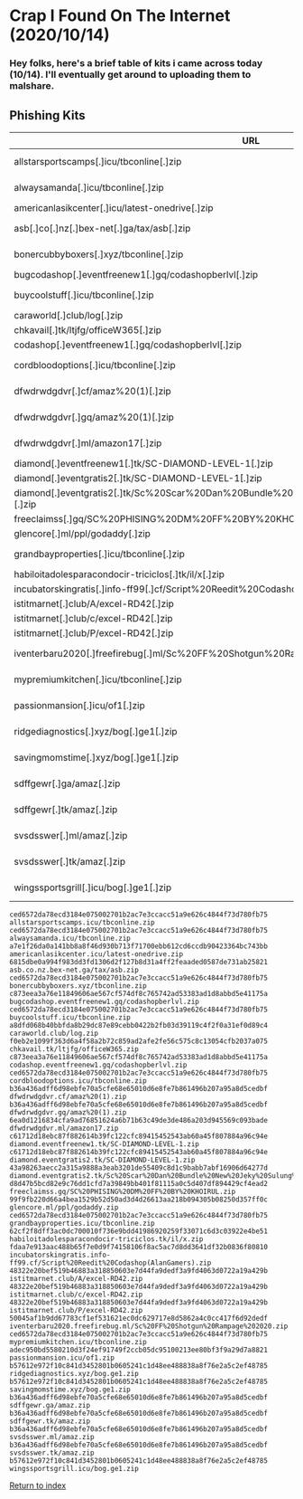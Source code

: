 # Crap I Found On The Internet (2020/10/14)

### Hey folks, here's a brief table of kits i came across today (10/14). I'll eventually get around to uploading them to malshare.

## Phishing Kits

| URL                                                                                               | IP                    | Whois/SOA                              | Exfil                                                         |
| ------------------------------------------------------------------------------------------------- | --------------------- | -------------------------------------- | ------------------------------------------------------------- |
| allstarsportscamps[.]icu/tbconline[.]zip                                                          | 5[.]182[.]211[.]121   | root@5-182-211-121[.]cprapid[.]com     | zate123man@gmail[.]com                                        |
| alwaysamanda[.]icu/tbconline[.]zip                                                                | 5[.]182[.]211[.]121   | root@5-182-211-121[.]cprapid[.]com     | zate123man@gmail[.]com                                        |
| americanlasikcenter[.]icu/latest-onedrive[.]zip                                                   | 45[.]148[.]120[.]105  | N/A                                    | wb7885598@gmail[.]com                                         |
| asb[.]co[.]nz[.]bex-net[.]ga/tax/asb[.]zip                                                        | 13[.]52[.]214[.]103   | soa@freenom[.]com                      | real_agency@yahoo[.]com<br/>birdmanbambam@gmail[.]com         |
| bonercubbyboxers[.]xyz/tbconline[.]zip                                                            | 5[.]182[.]211[.]121   | root@5-182-211-121[.]cprapid[.]com     | zate123man@gmail[.]com                                        |
| bugcodashop[.]eventfreenew1[.]gq/codashopberlvl[.]zip                                             | 95[.]111[.]241[.]149  | root@cloud[.]imflorethosting[.]my[.]id | storboss9@gmail[.]com                                         |
| buycoolstuff[.]icu/tbconline[.]zip                                                                | 5[.]182[.]211[.]121   | root@5-182-211-121[.]cprapid[.]com     | zate123man@gmail[.]com                                        |
| caraworld[.]club/log[.]zip                                                                        | 162[.]0[.]235[.]150   | cpanel@tech[.]namecheap[.]com          | formulainter5@gmail[.]com                                     |
| chkavail[.]tk/ltjfg/officeW365[.]zip                                                              | 167[.]172[.]148[.]221 | soa@freenom[.]com                      | Robertkhamann@gmail[.]com                                     |
| codashop[.]eventfreenew1[.]gq/codashopberlvl[.]zip                                                | 95[.]111[.]241[.]149  | root@cloud[.]imflorethosting[.]my[.]id | storboss9@gmail[.]com                                         |
| cordbloodoptions[.]icu/tbconline[.]zip                                                            | 5[.]182[.]211[.]121   | root@5-182-211-121[.]cprapid[.]com     | zate123man@gmail[.]com                                        |
| dfwdrwdgdvr[.]cf/amaz%20(1)[.]zip                                                                 | 185[.]221[.]216[.]4   | markusm122@yahoo[.]com                 | collinshofmann@outlook[.]com<br/>castilloalphonso@gmail[.]com |
| dfwdrwdgdvr[.]gq/amaz%20(1)[.]zip                                                                 | 185[.]221[.]216[.]4   | markusm122@yahoo[.]com                 | collinshofmann@outlook[.]com<br/>castilloalphonso@gmail[.]com |
| dfwdrwdgdvr[.]ml/amazon17[.]zip                                                                   | 185[.]221[.]216[.]4   | markusm122@yahoo[.]com                 | btsmpil@gmail[.]com<br/>kabiyesi@zoho[.]com                   |
| diamond[.]eventfreenew1[.]tk/SC-DIAMOND-LEVEL-1[.]zip                                             | 95[.]111[.]241[.]149  | root@cloud[.]imflorethosting[.]my[.]id | emailkalian@gmail[.]com                                       |
| diamond[.]eventgratis2[.]tk/SC-DIAMOND-LEVEL-1[.]zip                                              | 95[.]111[.]241[.]149  | root@cloud[.]imflorethosting[.]my[.]id | emailkalian@gmail[.]com                                       |
| diamond[.]eventgratis2[.]tk/Sc%20Scar%20Dan%20Bundle%20New%20Jeky%20Sulung%20(SFILE[.]MOBI)[.]zip | 95[.]111[.]241[.]149  | root@cloud[.]imflorethosting[.]my[.]id | jekybarier@gmail[.]com                                        |
| freeclaimss[.]gq/SC%20PHISING%20DM%20FF%20BY%20KHOIRUL[.]zip                                      | 161[.]97[.]97[.]217   | root@log[.]roxinatehostlive[.]com      | tantowibowo1997@gmail[.]com                                   |
| glencore[.]ml/ppl/godaddy[.]zip                                                                   | 192[.]232[.]196[.]172 | soa@freenom[.]com                      | mark[.]mcgraw111@gmail[.]com                                  |
| grandbayproperties[.]icu/tbconline[.]zip                                                          | 5[.]182[.]211[.]121   | root@5-182-211-121[.]cprapid[.]com     | zate123man@gmail[.]com                                        |
| habiloitadolesparacondocir-triciclos[.]tk/il/x[.]zip                                              | 198[.]57[.]243[.]41   | root@gator2011[.]hostgator[.]com       | writes to file: culo[.]html                                   |
| incubatorskingratis[.]info-ff99[.]cf/Script%20Reedit%20Codashop(AlanGamers)[.]zip                 | 89[.]40[.]1[.]36      | root@cloud[.]neverhosted[.]my[.]id     | jekygradi@gmail[.]com                                         |
| istitmarnet[.]club/A/excel-RD42[.]zip                                                             | 162[.]241[.]222[.]107 | dns@jomax[.]net                        | rentfredl@gmail[.]com                                         |
| istitmarnet[.]club/c/excel-RD42[.]zip                                                             | 162[.]241[.]222[.]107 | dns@jomax[.]net                        | rentfredl@gmail[.]com                                         |
| istitmarnet[.]club/P/excel-RD42[.]zip                                                             | 162[.]241[.]222[.]107 | dns@jomax[.]net                        | rentfredl@gmail[.]com                                         |
| iventerbaru2020[.]freefirebug[.]ml/Sc%20FF%20Shotgun%20Rampage%202020[.]zip                       | 95[.]111[.]241[.]149  | root@cloud[.]imflorethosting[.]my[.]id | your[.]email@gmail[.]com (unconfigured)                       |
| mypremiumkitchen[.]icu/tbconline[.]zip                                                            | 5[.]182[.]211[.]121   | root@5-182-211-121[.]cprapid[.]com     | zate123man@gmail[.]com                                        |
| passionmansion[.]icu/of1[.]zip                                                                    | 45[.]148[.]120[.]105  | root@45-148-120-105[.]cprapid[.]com    | Ronniesimp2@gmail[.]com<br/>logs[.]box45@yandex[.]com         |
| ridgediagnostics[.]xyz/bog[.]ge1[.]zip                                                            | 5[.]182[.]211[.]121   | root@5-182-211-121[.]cprapid[.]com     | zate123man@gmail[.]com                                        |
| savingmomstime[.]xyz/bog[.]ge1[.]zip                                                              | 5[.]182[.]211[.]121   | root@5-182-211-121[.]cprapid[.]com     | zate123man@gmail[.]com                                        |
| sdffgewr[.]ga/amaz[.]zip                                                                          | 185[.]221[.]216[.]4   | markusm122@yahoo[.]com                 | collinshofmann@outlook[.]com<br/>castilloalphonso@gmail[.]com |
| sdffgewr[.]tk/amaz[.]zip                                                                          | 185[.]221[.]216[.]4   | markusm122@yahoo[.]com                 | collinshofmann@outlook[.]com<br/>castilloalphonso@gmail[.]com |
| svsdsswer[.]ml/amaz[.]zip                                                                         | 185[.]221[.]216[.]4   | markusm122@yahoo[.]com                 | collinshofmann@outlook[.]com<br/>castilloalphonso@gmail[.]com |
| svsdsswer[.]tk/amaz[.]zip                                                                         | 185[.]221[.]216[.]4   | markusm122@yahoo[.]com                 | collinshofmann@outlook[.]com<br/>castilloalphonso@gmail[.]com |
| wingssportsgrill[.]icu/bog[.]ge1[.]zip                                                            | 5[.]182[.]211[.]121   | root@5-182-211-121[.]cprapid[.]com     | zate123man@gmail[.]com                                        |



```
ced6572da78ecd3184e075002701b2ac7e3ccacc51a9e626c4844f73d780fb75  allstarsportscamps.icu/tbconline.zip
ced6572da78ecd3184e075002701b2ac7e3ccacc51a9e626c4844f73d780fb75  alwaysamanda.icu/tbconline.zip
a7e1f26da0a141bb8a8f46d930b713f71700ebb612cd6ccdb90423364bc743bb  americanlasikcenter.icu/latest-onedrive.zip
6815dbe0a994f983dd3fd1306d2f127b8d31a4ff2feaaded0587de731ab25821  asb.co.nz.bex-net.ga/tax/asb.zip
ced6572da78ecd3184e075002701b2ac7e3ccacc51a9e626c4844f73d780fb75  bonercubbyboxers.xyz/tbconline.zip
c873eea3a76e11849606ae567cf574df8c765742ad53383ad1d8abbd5e41175a  bugcodashop.eventfreenew1.gq/codashopberlvl.zip
ced6572da78ecd3184e075002701b2ac7e3ccacc51a9e626c4844f73d780fb75  buycoolstuff.icu/tbconline.zip
a8dfd068b40bbfda8b29dc87e89cebb0422b2fb03d39119c4f2f0a31ef0d89c4  caraworld.club/log.zip
f0eb2e1099f363d6a4f58a2b72c859ad2afe2fe56c575c8c13054cfb2037a075  chkavail.tk/ltjfg/officeW365.zip
c873eea3a76e11849606ae567cf574df8c765742ad53383ad1d8abbd5e41175a  codashop.eventfreenew1.gq/codashopberlvl.zip
ced6572da78ecd3184e075002701b2ac7e3ccacc51a9e626c4844f73d780fb75  cordbloodoptions.icu/tbconline.zip
b36a436adff6d98ebfe70a5cfe68e65010d6e8fe7b861496b207a95a8d5cedbf  dfwdrwdgdvr.cf/amaz%20(1).zip
b36a436adff6d98ebfe70a5cfe68e65010d6e8fe7b861496b207a95a8d5cedbf  dfwdrwdgdvr.gq/amaz%20(1).zip
6ea0d1216834cfa9ad76851624a6b71b63c49de3de486a203d945569c093bade  dfwdrwdgdvr.ml/amazon17.zip
c61712d18ebc87f882614b39fc122cfc89415452543ab60a45f807884a96c94e  diamond.eventfreenew1.tk/SC-DIAMOND-LEVEL-1.zip
c61712d18ebc87f882614b39fc122cfc89415452543ab60a45f807884a96c94e  diamond.eventgratis2.tk/SC-DIAMOND-LEVEL-1.zip
43a98263aecc2a315a9888a3eab3201de55409c8d1c9babb7abf16906d64277d  diamond.eventgratis2.tk/Sc%20Scar%20Dan%20Bundle%20New%20Jeky%20Sulung%20(SFILE.MOBI).zip
d8d47b5bcd82e9c76dd1cfd7a39849bb401f81115a0c5d407df894429cf4ead2  freeclaimss.gq/SC%20PHISING%20DM%20FF%20BY%20KHOIRUL.zip
99f9fb220d66a4bea1529b52d50ad3d4d26613aa218b094305b08250d357ff0c  glencore.ml/ppl/godaddy.zip
ced6572da78ecd3184e075002701b2ac7e3ccacc51a9e626c4844f73d780fb75  grandbayproperties.icu/tbconline.zip
62cf2f8dff3ac0dc700010f736e9bdd41986920259f33071c6d3c03922e4be51  habiloitadolesparacondocir-triciclos.tk/il/x.zip
fdaa7e913aac488b65f7e0d9f74158106f8ac5ac7d8dd3641df32b0836f80810  incubatorskingratis.info-ff99.cf/Script%20Reedit%20Codashop(AlanGamers).zip
48322e20bef519b46883a318850603e7d44fa9dedf3a9fd4063d0722a19a429b  istitmarnet.club/A/excel-RD42.zip
48322e20bef519b46883a318850603e7d44fa9dedf3a9fd4063d0722a19a429b  istitmarnet.club/c/excel-RD42.zip
48322e20bef519b46883a318850603e7d44fa9dedf3a9fd4063d0722a19a429b  istitmarnet.club/P/excel-RD42.zip
50045af1b9dd67783cf1ef531621ec0dc629717e8d5862a4c0cc417f6d92dedf  iventerbaru2020.freefirebug.ml/Sc%20FF%20Shotgun%20Rampage%202020.zip
ced6572da78ecd3184e075002701b2ac7e3ccacc51a9e626c4844f73d780fb75  mypremiumkitchen.icu/tbconline.zip
adec950bd5580210d3f24ef91749f2ccb05dc95100213ee80bf3f9a29d7a8821  passionmansion.icu/of1.zip
b57612e972f10c841d3452801b0605241c1d48ee488838a8f76e2a5c2ef48785  ridgediagnostics.xyz/bog.ge1.zip
b57612e972f10c841d3452801b0605241c1d48ee488838a8f76e2a5c2ef48785  savingmomstime.xyz/bog.ge1.zip
b36a436adff6d98ebfe70a5cfe68e65010d6e8fe7b861496b207a95a8d5cedbf  sdffgewr.ga/amaz.zip
b36a436adff6d98ebfe70a5cfe68e65010d6e8fe7b861496b207a95a8d5cedbf  sdffgewr.tk/amaz.zip
b36a436adff6d98ebfe70a5cfe68e65010d6e8fe7b861496b207a95a8d5cedbf  svsdsswer.ml/amaz.zip
b36a436adff6d98ebfe70a5cfe68e65010d6e8fe7b861496b207a95a8d5cedbf  svsdsswer.tk/amaz.zip
b57612e972f10c841d3452801b0605241c1d48ee488838a8f76e2a5c2ef48785  wingssportsgrill.icu/bog.ge1.zip
```


[Return to index](/)